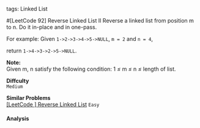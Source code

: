 tags: Linked List

#[LeetCode 92] Reverse Linked List II
Reverse a linked list from position m to n. Do it in-place and in one-pass.

For example:
Given `1->2->3->4->5->NULL`, `m = 2` and `n = 4`,

return `1->4->3->2->5->NULL`.

**Note:**  
Given m, n satisfy the following condition:
1 *≤* m *≤* n *≤* length of list.

**Diffculty**  
`Medium`

**Similar Problems**  
[[LeetCode ] Reverse Linked List]() `Easy`

#### Analysis



